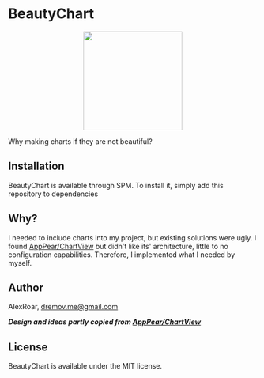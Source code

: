 # BeautyChart

<section style="text-align:center">
    <img src="Assets/RPReplay_Final1598345909.gif" width="200px" style="margin: auto">
</section>


Why making charts if they are not beautiful?

## Installation

BeautyChart is available through SPM. To install
it, simply add this repository to dependencies

## Why?
I needed to include charts into my project, but existing solutions were ugly. I found [AppPear/ChartView](https://github.com/AppPear/ChartView) but didn't like its' architecture, little to no configuration capabilities. Therefore, I implemented what I needed by myself.

## Author

AlexRoar, dremov.me@gmail.com

***Design and ideas partly copied from [AppPear/ChartView](https://github.com/AppPear/ChartView)***

## License

BeautyChart is available under the MIT license.
